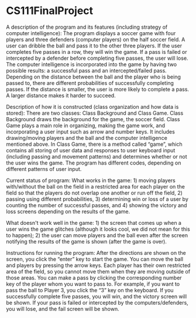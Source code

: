 # CS111FinalProject

A description of the program and its features (including strategy of computer intelligence):
The program displays a soccer game with four players and three defenders (computer players) on the half soccer field. A user can dribble the ball and pass it to the other three players. If the user completes five passes in a row, they will win the game. If a pass is failed or intercepted by a defender before completing five passes, the user will lose. The computer intelligence is incorporated into the game by having two possible results: a successful pass and an intercepted/failed pass. Depending on the distance between the ball and the player who is being passed to, there are different probabilities of successfully completing passes. If the distance is smaller, the user is more likely to complete a pass. A larger distance makes it harder to succeed. 

Description of how it is constructed (class organization and how data is stored):
There are two classes: Class Background and Class Game. Class Background draws the background for the game, the soccer field. Class Game plays a main role in organizing, making the game work, and incorporating a user input such as arrow and number keys. It includes drawing/moving players and the ball and the computer intelligence mentioned above. In Class Game, there is a method called “game”, which contains all storing of user data and responses to user keyboard input (including passing and movement patterns) and determines whether or not the user wins the game. The program has different codes, depending on different patterns of user input. 

Current status of program:
What works in the game: 1) moving players with/without the ball on the field in a restricted area for each player on the field so that the players do not overlap one another or run off the field, 2) passing using different probabilities, 3) determining win or loss of a user by counting the number of successful passes, and 4) showing the victory and loss screens depending on the results of the game. 

What doesn't work well in the game: 1) the screen that comes up when a user wins the game glitches (although it looks cool, we did not mean for this to happen); 2) the user can move players and the ball even after the screen notifying the results of the game is shown (after the game is over). 

Instructions for running the program:
After the directions are shown on the screen, you click the “enter” key to start the game. You can move the ball and players by pressing the arrow keys. Each player has their own restricted area of the field, so you cannot move them when they are moving outside of those areas. You can make a pass by clicking the corresponding number key of the player whom you want to pass to. For example, if you want to pass the ball to Player 3, you click the “3” key on the keyboard. If you successfully complete five passes, you will win, and the victory screen will be shown. If your pass is failed or intercepted by the computers/defenders, you will lose, and the fail screen will be shown. 
